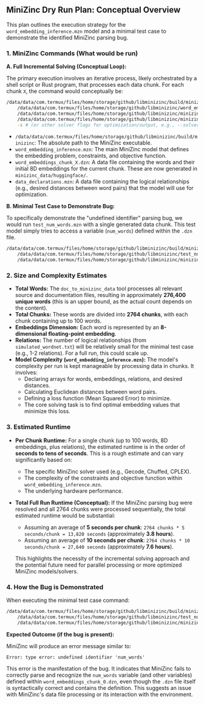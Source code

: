 ## MiniZinc Dry Run Plan: Conceptual Overview

This plan outlines the execution strategy for the `word_embedding_inference.mzn` model and a minimal test case to demonstrate the identified MiniZinc parsing bug.

### 1. MiniZinc Commands (What would be run)

**A. Full Incremental Solving (Conceptual Loop):**

The primary execution involves an iterative process, likely orchestrated by a shell script or Rust program, that processes each data chunk. For each chunk `X`, the command would conceptually be:

```bash
/data/data/com.termux/files/home/storage/github/libminizinc/build/minizinc \
    /data/data/com.termux/files/home/storage/github/libminizinc/word_embedding_inference.mzn \
    /data/data/com.termux/files/home/storage/github/libminizinc/minizinc_data/huggingface/word_embeddings_chunk_X.dzn \
    /data/data/com.termux/files/home/storage/github/libminizinc/minizinc_data/data_declarations.mzn \
    -s # (or other solver flags for optimization/output, e.g., --solver Gecode)
```

*   `/data/data/com.termux/files/home/storage/github/libminizinc/build/minizinc`: The absolute path to the MiniZinc executable.
*   `word_embedding_inference.mzn`: The main MiniZinc model that defines the embedding problem, constraints, and objective function.
*   `word_embeddings_chunk_X.dzn`: A data file containing the words and their initial 8D embeddings for the current chunk. These are now generated in `minizinc_data/huggingface/`.
*   `data_declarations.mzn`: A data file containing the logical relationships (e.g., desired distances between word pairs) that the model will use for optimization.

**B. Minimal Test Case to Demonstrate Bug:**

To specifically demonstrate the "undefined identifier" parsing bug, we would run `test_num_words.mzn` with a single generated data chunk. This test model simply tries to access a variable (`num_words`) defined within the `.dzn` file.

```bash
/data/data/com.termux/files/home/storage/github/libminizinc/build/minizinc \
    /data/data/com.termux/files/home/storage/github/libminizinc/test_num_words.mzn \
    /data/data/com.termux/files/home/storage/github/libminizinc/minizinc_data/huggingface/word_embeddings_chunk_0.dzn
```

### 2. Size and Complexity Estimates

*   **Total Words:** The `doc_to_minizinc_data` tool processes all relevant source and documentation files, resulting in approximately **276,400 unique words** (this is an upper bound, as the actual count depends on the content).
*   **Total Chunks:** These words are divided into **2764 chunks**, with each chunk containing up to 100 words.
*   **Embeddings Dimension:** Each word is represented by an **8-dimensional floating-point embedding**.
*   **Relations:** The number of logical relationships (from `simulated_wordnet.txt`) will be relatively small for the minimal test case (e.g., 1-2 relations). For a full run, this could scale up.
*   **Model Complexity (`word_embedding_inference.mzn`):** The model's complexity per run is kept manageable by processing data in chunks. It involves:
    *   Declaring arrays for words, embeddings, relations, and desired distances.
    *   Calculating Euclidean distances between word pairs.
    *   Defining a loss function (Mean Squared Error) to minimize.
    *   The core solving task is to find optimal embedding values that minimize this loss.

### 3. Estimated Runtime

*   **Per Chunk Runtime:** For a single chunk (up to 100 words, 8D embeddings, plus relations), the estimated runtime is in the order of **seconds to tens of seconds**. This is a rough estimate and can vary significantly based on:
    *   The specific MiniZinc solver used (e.g., Gecode, Chuffed, CPLEX).
    *   The complexity of the constraints and objective function within `word_embedding_inference.mzn`.
    *   The underlying hardware performance.
*   **Total Full Run Runtime (Conceptual):** If the MiniZinc parsing bug were resolved and all 2764 chunks were processed sequentially, the total estimated runtime would be substantial:
    *   Assuming an average of **5 seconds per chunk**: `2764 chunks * 5 seconds/chunk = 13,820 seconds` (approximately **3.8 hours**).
    *   Assuming an average of **10 seconds per chunk**: `2764 chunks * 10 seconds/chunk = 27,640 seconds` (approximately **7.6 hours**).

    This highlights the necessity of the incremental solving approach and the potential future need for parallel processing or more optimized MiniZinc models/solvers.

### 4. How the Bug is Demonstrated

When executing the minimal test case command:

```bash
/data/data/com.termux/files/home/storage/github/libminizinc/build/minizinc \
    /data/data/com.termux/files/home/storage/github/libminizinc/test_num_words.mzn \
    /data/data/com.termux/files/home/storage/github/libminizinc/minizinc_data/huggingface/word_embeddings_chunk_0.dzn
```

**Expected Outcome (if the bug is present):**

MiniZinc will produce an error message similar to:

```
Error: type error: undefined identifier 'num_words'
```

This error is the manifestation of the bug. It indicates that MiniZinc fails to correctly parse and recognize the `num_words` variable (and other variables) defined within `word_embeddings_chunk_0.dzn`, even though the `.dzn` file itself is syntactically correct and contains the definition. This suggests an issue with MiniZinc's data file processing or its interaction with the environment.
